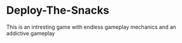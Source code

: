 # Deploy-The-Snacks
This is an intresting game with endless gameplay mechanics and an addictive gameplay
